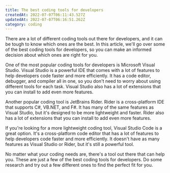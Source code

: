```yaml
---
title: The best coding tools for developers
createdAt: 2022-07-07T06:11:43.527Z
updatedAt: 2022-07-07T06:16:51.262Z
category: coding
---
```


There are a lot of different coding tools out there for developers, and it can be tough to know which ones are the best. In this article, we'll go over some of the best coding tools for developers, so you can make an informed decision about which ones are right for you.

One of the most popular coding tools for developers is Microsoft Visual Studio. Visual Studio is a powerful IDE that comes with a lot of features to help developers code faster and more efficiently. It has a code editor, debugger, and compiler all in one, so you don't need to worry about using different tools for each task. Visual Studio also has a lot of extensions that you can install to add even more features.

Another popular coding tool is JetBrains Rider. Rider is a cross-platform IDE that supports C#, VB.NET, and F#. It has many of the same features as Visual Studio, but it's designed to be more lightweight and faster. Rider also has a lot of extensions that you can install to add even more features.

If you're looking for a more lightweight coding tool, Visual Studio Code is a great option. It's a cross-platform code editor that has a lot of features to help developers code faster and more efficiently. It doesn't have as many features as Visual Studio or Rider, but it's still a powerful tool.

No matter what your coding needs are, there's a tool out there that can help you. These are just a few of the best coding tools for developers. Do some research and try out a few different ones to find the perfect fit for you.
